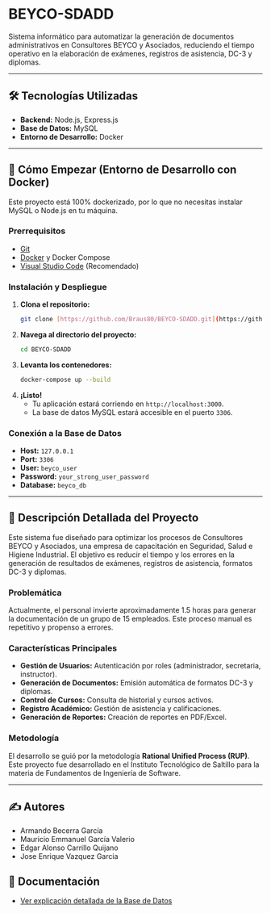 # BEYCO-SDADD

Sistema informático para automatizar la generación de documentos administrativos en Consultores BEYCO y Asociados, reduciendo el tiempo operativo en la elaboración de exámenes, registros de asistencia, DC-3 y diplomas.

---

## 🛠️ Tecnologías Utilizadas

* **Backend:** Node.js, Express.js
* **Base de Datos:** MySQL
* **Entorno de Desarrollo:** Docker

---

## 🚀 Cómo Empezar (Entorno de Desarrollo con Docker)

Este proyecto está 100% dockerizado, por lo que no necesitas instalar MySQL o Node.js en tu máquina.

### **Prerrequisitos**

* [Git](https://git-scm.com/)
* [Docker](https://www.docker.com/products/docker-desktop/) y Docker Compose
* [Visual Studio Code](https://code.visualstudio.com/) (Recomendado)

### **Instalación y Despliegue**

1.  **Clona el repositorio:**
    ```bash
    git clone [https://github.com/Braus80/BEYCO-SDADD.git](https://github.com/Braus80/BEYCO-SDADD.git)
    ```
2.  **Navega al directorio del proyecto:**
    ```bash
    cd BEYCO-SDADD
    ```
3.  **Levanta los contenedores:**
    ```bash
    docker-compose up --build
    ```
4.  **¡Listo!**
    * Tu aplicación estará corriendo en `http://localhost:3000`.
    * La base de datos MySQL estará accesible en el puerto `3306`.

### **Conexión a la Base de Datos**
* **Host:** `127.0.0.1`
* **Port:** `3306`
* **User:** `beyco_user`
* **Password:** `your_strong_user_password`
* **Database:** `beyco_db`

---

## 📝 Descripción Detallada del Proyecto

Este sistema fue diseñado para optimizar los procesos de Consultores BEYCO y Asociados, una empresa de capacitación en Seguridad, Salud e Higiene Industrial. El objetivo es reducir el tiempo y los errores en la generación de resultados de exámenes, registros de asistencia, formatos DC-3 y diplomas.

### **Problemática**

Actualmente, el personal invierte aproximadamente 1.5 horas para generar la documentación de un grupo de 15 empleados. Este proceso manual es repetitivo y propenso a errores.

### **Características Principales**

* **Gestión de Usuarios:** Autenticación por roles (administrador, secretaria, instructor).
* **Generación de Documentos:** Emisión automática de formatos DC-3 y diplomas.
* **Control de Cursos:** Consulta de historial y cursos activos.
* **Registro Académico:** Gestión de asistencia y calificaciones.
* **Generación de Reportes:** Creación de reportes en PDF/Excel.

### **Metodología**

El desarrollo se guió por la metodología **Rational Unified Process (RUP)**. Este proyecto fue desarrollado en el Instituto Tecnológico de Saltillo para la materia de Fundamentos de Ingeniería de Software.

---

## ✍️ Autores

* Armando Becerra García
* Mauricio Emmanuel García Valerio
* Edgar Alonso Carrillo Quijano
* Jose Enrique Vazquez Garcia

## 📖 Documentación

* [Ver explicación detallada de la Base de Datos](docs/database_setup.md)